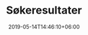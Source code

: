 ---
title: "Søkeresultater"
date: 2019-05-14T14:46:10+06:00
description: "This is meta description"
---